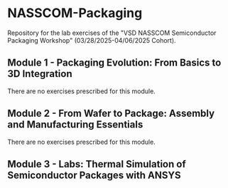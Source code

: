 # NASSCOM-Packaging
Repository for the lab exercises of the "VSD NASSCOM Semiconductor Packaging Workshop" (03/28/2025-04/06/2025 Cohort).

## Module 1 - Packaging Evolution: From Basics to 3D Integration
There are no exercises prescribed for this module.

## Module 2 - From Wafer to Package: Assembly and Manufacturing Essentials
There are no exercises prescribed for this module.

## Module 3 - Labs: Thermal Simulation of Semiconductor Packages with ANSYS

